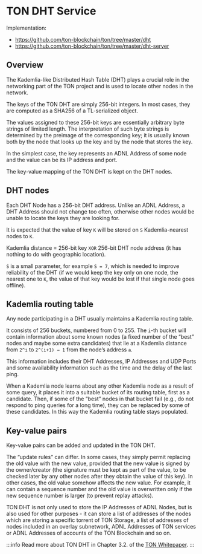 # TON DHT Service

Implementation:
* https://github.com/ton-blockchain/ton/tree/master/dht
* https://github.com/ton-blockchain/ton/tree/master/dht-server

## Overview

The Kademlia-like Distributed Hash Table (DHT) plays a crucial role in the networking part of the TON project and is used to locate other nodes in the network.

The keys of the TON DHT are simply 256-bit integers. In most cases, they are computed as a SHA256 of a TL-serialized object.

The values assigned to these 256-bit keys are essentially arbitrary byte strings of limited length. The interpretation of
such byte strings is determined by the preimage of the corresponding key; it
is usually known both by the node that looks up the key and by the node
that stores the key.

In the simplest case, the key represents an ADNL Address of some node and the value can be its IP address and port.

The key-value mapping of the TON DHT is kept on the DHT nodes.

## DHT nodes

Each DHT Node has a 256-bit DHT address. Unlike an ADNL Address, a DHT Address should not change too often, otherwise other nodes would be unable to locate the keys they are looking for.

It is expected that the value of key `K` will be stored on `S` Kademlia-nearest nodes to `K`.

Kademlia distance = 256-bit key `XOR` 256-bit DHT node address (it has nothing to do with geographic location).

`S` is a small parameter, for example `S = 7`, which is needed to improve reliability of
the DHT (if we would keep the key only on one node, the nearest one to `K`,
the value of that key would be lost if that single node goes offline).

## Kademlia routing table

Any node participating in a DHT usually maintains a Kademlia routing table.

It consists of 256 buckets, numbered from 0 to 255. The `i`-th
bucket will contain information about some known nodes (a fixed number
of the “best” nodes and maybe some extra candidates) that lie at a Kademlia
distance from `2^i` to `2^(i+1) − 1` from the node’s address `a`.

This information includes their DHT Addresses, IP Addresses and UDP Ports and
some availability information such as the time and the delay of the last ping.

When a Kademlia node learns about any other Kademlia node as a result
of some query, it places it into a suitable bucket of its routing table, first
as a candidate. Then, if some of the “best” nodes in that bucket fail (e.g., do
not respond to ping queries for a long time), they can be replaced by some
of these candidates. In this way the Kademlia routing table stays populated.

## Key-value pairs

Key-value pairs can be added and updated in the TON DHT.

The “update rules” can  differ. In some cases, they simply
permit replacing the old value with the new value, provided that the new value
is signed by the owner/creator (the signature must be kept as part of the value, to
be checked later by any other nodes after they obtain the value of this key).
In other cases, the old value somehow affects the new value. For example, it
can contain a sequence number and the old value is overwritten only if the
new sequence number is larger (to prevent replay attacks).

TON DHT is not only used to store the IP Addresses of ADNL Nodes, but is also used for other purposes - it can store a list of addresses of the nodes which are storing a specific torrent of TON Storage, a list of addresses of nodes included in an overlay subnetwork, ADNL Addresses of TON services or ADNL Addresses of accounts of the TON Blockchain and so on.

:::info
Read more about TON DHT in Chapter 3.2. of the [TON Whitepaper](https://ton.org/docs/ton.pdf).
:::